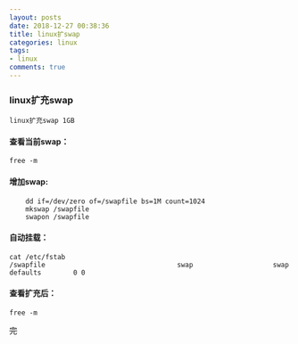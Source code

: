 ```yaml
---
layout: posts
date: 2018-12-27 00:38:36
title: linux扩swap
categories: linux
tags: 
- linux
comments: true
---
```


### linux扩充swap
    linux扩充swap 1GB

#### 查看当前swap：
```shell
free -m
```


#### 增加swap:
```shell
    dd if=/dev/zero of=/swapfile bs=1M count=1024
    mkswap /swapfile
    swapon /swapfile
```

#### 自动挂载：
```shell
cat /etc/fstab
/swapfile                                 swap                    swap    defaults        0 0
```

#### 查看扩充后：
```shell
free -m
```



~~完~~
